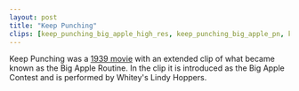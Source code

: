 ```yaml
---
layout: post
title: "Keep Punching"
clips: [keep_punching_big_apple_high_res, keep_punching_big_apple_pn, keep_punching_big_apple]
---
```


Keep Punching was a [1939 movie](https://www.imdb.com/title/tt0135501/) with an extended clip of what became known as the Big Apple Routine.
In the clip it is introduced as the Big Apple Contest and is performed by Whitey's Lindy Hoppers.
